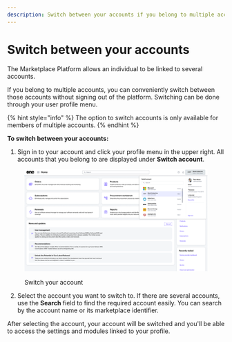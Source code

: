 ```yaml
---
description: Switch between your accounts if you belong to multiple accounts.
---
```


# Switch between your accounts

The Marketplace Platform allows an individual to be linked to several accounts.&#x20;

If you belong to multiple accounts, you can conveniently switch between those accounts without signing out of the platform. Switching can be done through your user profile menu.

{% hint style="info" %}
The option to switch accounts is only available for members of multiple accounts.
{% endhint %}

**To switch between your accounts:**

1. Sign in to your account and click your profile menu in the upper right. All accounts that you belong to are displayed under **Switch account**.

<figure><img src="../../../.gitbook/assets/image (31).png" alt=""><figcaption><p>Switch your account</p></figcaption></figure>

2. Select the account you want to switch to. If there are several accounts, use the **Search** field to find the required account easily. You can search by the account name or its marketplace identifier.

After selecting the account, your account will be switched and you'll be able to access the settings and modules linked to your profile.&#x20;
